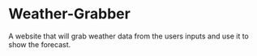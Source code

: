 # Weather-Grabber
A website that will grab weather data from the users inputs and use it to show the forecast.
